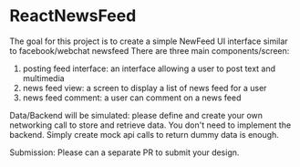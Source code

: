 # ReactNewsFeed

The goal for this project is to create a simple NewFeed UI interface similar to facebook/webchat newsfeed
There are three main components/screen:
1. posting feed interface: an interface allowing a user to post text and multimedia
2. news feed view: a screen to display a list of news feed for a user
3. news feed comment: a user can comment on a news feed

Data/Backend will be simulated: please define and create your own networking call to store and retrieve data. You don't need to implement the backend. Simply create mock api calls to return dummy data is enough.

Submission:
Please can a separate PR to submit your design.
